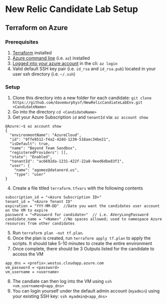 # New Relic Candidate Lab Setup
## Terraform on Azure

### Prerequisites

1. [Terraform](https://www.terraform.io/downloads.html) installed
2. [Azure command line](https://docs.microsoft.com/en-us/cli/azure/install-azure-cli?view=azure-cli-latest) (i.e. `az`) installed
3. [Logged into your azure account](https://docs.microsoft.com/en-us/cli/azure/authenticate-azure-cli?view=azure-cli-latest) in the cli:  `az login`
4. Valid default SSH key pair (i.e. `id_rsa` and `id_rsa.pub`) located in your user ssh directory (i.e. `~/.ssh`)



### Setup

1. Clone this directory into a new folder for each candidate: `git clone https://github.com/davemurphysf/NewRelicCandiateLabEnv.git <CandidateName>`
2. Go into the directory `cd <CandidateName>`
3. Get your Azure Subscription `id` and `tenantId` via: `az account show`
```
@Azure:~$ az account show
{
  "environmentName": "AzureCloud",
  "id": "9ffe9512-f4a2-42dd-1230-518aec34be21",
  "isDefault": true,
  "name": "Beyond Team Sandbox",
  "registeredProviders": [],
  "state": "Enabled",
  "tenantId": "ac6692da-1231-422f-22a8-9eed6dbe83f1",
  "user": {
    "name": "agomez@datanerd.us",
    "type": "user"
}
```
4. Create a file titled `terraform.tfvars` with the following contents
```
subscription_id = "<Azure Subscription ID>"
tenant_id = "<Azure Tenant ID"
expiration = "YYY-MM-DD"  //Date you want the candidates user account on the VM to expire
password = "<Password for candidate>"  // i.e. AVeryLongPassword
candidate_name = "<Name>" //No spaces allowed; used to namespace Azure resources from other candidates
```
5. Run `terraform plan -out tf.plan`.  
6. Once the plan is created, run `terraform apply tf.plan` to apply the scripts.  It should take 5-10 minutes to create the entire environment
7. Once complete, there should be 3 Outputs listed for the candidate to access the VM
```
app_dns = <prefix>.westus.cloudapp.azure.com
vm_password = <password>
vm_username = <username>
```
8. The candiate can then log into the VM using `ssh <vm_username>@<app_dns>`
9. You can login yourself under the default admin account (`myadmin`) using your existing SSH key: `ssh myadmin@<app_dns>`